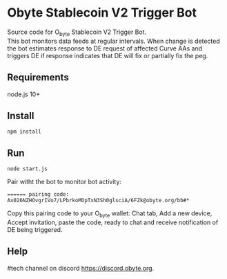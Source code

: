 # Obyte Stablecoin V2 Trigger Bot

Source code for O<sub>byte</sub> Stablecoin V2 Trigger Bot.  
This bot monitors data feeds at regular intervals.  When change is detected the bot estimates response to DE request of affected Curve AAs and triggers DE if response indicates that DE will fix or partially fix the peg.

## Requirements

node.js 10+

## Install
```
npm install
```
## Run
```
node start.js
```
Pair witht the bot to monitor bot activity:
```
====== pairing code: Ax026NZHOvgrIVo7/LPbrkoMOpTxN3Sh0glsciA/6FZk@obyte.org/bb#*
```
Copy this pairing code to your O<sub>byte</sub> wallet: Chat tab, Add a new device, Accept invitation, paste the code, ready to chat and receive notification of DE being triggered.

## Help

\#tech channel on discord https://discord.obyte.org.

